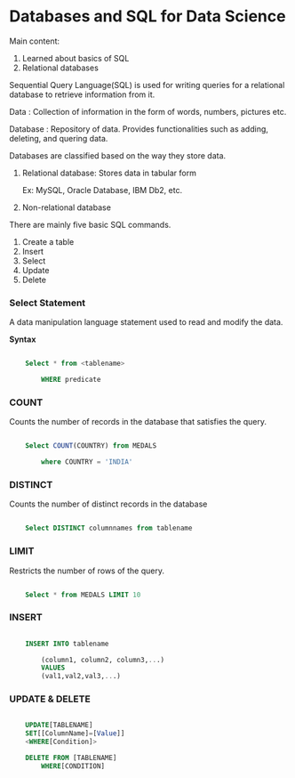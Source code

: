# Databases and SQL for Data Science

Main content:

1. Learned about basics of SQL
1. Relational databases

Sequential Query Language(SQL) is used for writing queries for a relational database to retrieve information from it.

Data : Collection of information in the form of words, numbers, pictures etc.

Database : Repository of data. Provides functionalities such as adding, deleting, and quering data.

Databases are classified based on the way they store data.

1. Relational database: Stores data in tabular form

   Ex: MySQL, Oracle Database, IBM Db2, etc.

2. Non-relational database

There are mainly five basic SQL commands.

1. Create a table
1. Insert
1. Select
1. Update
1. Delete

### Select Statement

A data manipulation language statement used to read and modify the data.

**Syntax**

```SQL

    Select * from <tablename>

        WHERE predicate


```

### COUNT

Counts the number of records in the database that satisfies the query.

```SQL

    Select COUNT(COUNTRY) from MEDALS

        where COUNTRY = 'INDIA'
```

### DISTINCT

Counts the number of distinct records in the database

```SQL

    Select DISTINCT columnnames from tablename

```

### LIMIT

Restricts the number of rows of the query.

```SQL

    Select * from MEDALS LIMIT 10

```

### INSERT

```SQL

    INSERT INTO tablename

        (column1, column2, column3,...)
        VALUES
        (val1,val2,val3,...)

```

### UPDATE & DELETE

```SQL

    UPDATE[TABLENAME]
    SET[[ColumnName]=[Value]]
    <WHERE[Condition]>

    DELETE FROM [TABLENAME]
        WHERE[CONDITION]
```
